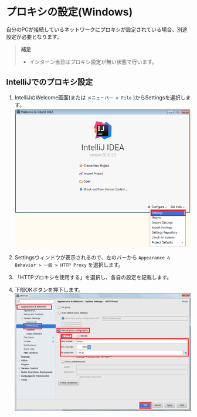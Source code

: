 # プロキシの設定(Windows)

自分のPCが接続しているネットワークにプロキシが設定されている場合、別途設定が必要となります。

> **補足**
> * インターン当日はプロキシ設定が無い状態で行います。

## IntelliJでのプロキシ設定

1. IntelliJのWelcome画面(または `メニューバー > File` )からSettingsを選択します。
![IntelliJのプロキシ設定1](image/proxy_setting_IntelliJ1.png)

1. Settingsウィンドウが表示されるので、左のバーから `Appearance & Behavior > 一般 > HTTP Proxy` を選択します。

1. 「HTTPプロキシを使用する」を選択し、各自の設定を記載します。

1. 下部OKボタンを押下します。
![IntelliJのプロキシ設定2](image/proxy_setting_IntelliJ2.png)
